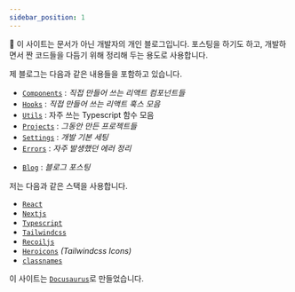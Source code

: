```yaml
---
sidebar_position: 1
---
```


:wave: 이 사이트는 문서가 아닌 개발자의 개인 블로그입니다. 포스팅을 하기도 하고, 개발하면서 짠 코드들을 다듬기 위해 정리해 두는 용도로 사용합니다.

제 블로그는 다음과 같은 내용들을 포함하고 있습니다.

- [`Components`](/docs/components/Accordion) : _직접 만들어 쓰는 리액트 컴포넌트들_
- [`Hooks`](/docs/hooks/useComponentDidUpdate) : _직접 만들어 쓰는 리액트 훅스 모음_
- [`Utils`](/docs/utils/base64ToFile) : 자주 쓰는 Typescript 함수 모음
- [`Projects`](/docs/projects/Dynamisign) : _그동안 만든 프로젝트들_
- [`Settings`](/docs/Settings/code-snippets) : _개발 기본 세팅_
- [`Errors`](/docs/Errors/temp) : _자주 발생했던 에러 정리_
<!-- - [`Profile`](/profile) : _프로필_ -->
- [`Blog`](/blog) : _블로그 포스팅_

저는 다음과 같은 스택을 사용합니다.

- [`React`](https://ko.reactjs.org/)
- [`Nextjs`](https://nextjs.org/)
- [`Typescript`](https://www.typescriptlang.org/)
- [`Tailwindcss`](https://tailwindcss.com/)
- [`Recoiljs`](https://recoiljs.org/)
- [`Heroicons`](https://heroicons.com) _(Tailwindcss Icons)_
- [`classnames`](https://www.npmjs.com/package/classnames)

이 사이트는 [`Docusaurus`](https://docusaurus.io/)로 만들었습니다.
